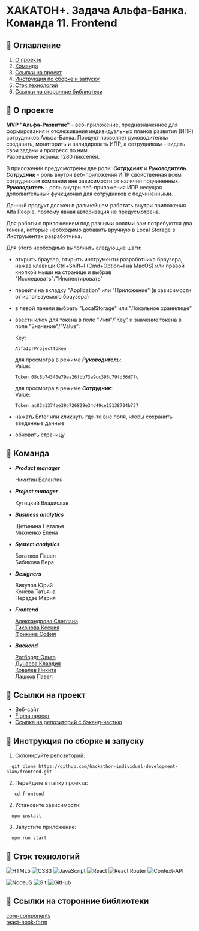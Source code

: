 # ХАКАТОН+. Задача Альфа-Банка. Команда 11. Frontend
## &#129534; Оглавление <a id="contents"></a>
1. [О проектe](#about)
2. [Команда](#team)
3. [Ссылки на проект](#links)
4. [Инструкция по сборке и запуску](#setting)
5. [Cтэк технологий](#technology)
6. [Cсылки на сторонние библиотеки](#libraries)
   
## &#128173; О проекте <a id="about"></a>

**MVP "Альфа-Развитие"** - веб-приложение, предназначенное для формирования и отслеживания индивидуальных планов развития (ИПР) сотрудников Альфа-Банка. Продукт позволяет руководителям создавать, мониторить и валидировать ИПР, а сотрудникам – видеть свои задачи и прогресс по ним.  
Разрешение экрана: 1280 пикселей.

В приложении предусмотрены две роли: ***Сотрудник*** и ***Руководитель***.  
***Сотрудник*** - роль внутри веб-приложения ИПР свойственная всем сотрудникам компании вне зависимости от наличия подчиненных.  
***Руководитель*** - роль внутри веб-приложения ИПР несущая дополнительный функционал для сотрудников с подчиненными.  

Данный продукт должен в дальнейшем работать внутри приложения Alfa People, поэтому явная авторизация не предусмотрена.  

Для работы с приложением под разными ролями вам потребуются два токена, которые необходимо добавить вручную в Local Storage в Инструментах разработчика.  

Для этого необходимо выполнить следующие шаги:
* открыть браузер, открыть инструменты разработчика браузера, нажав клавиши Ctrl+Shift+I (Cmd+Option+I на MacOS) или правой кнопкой мыши на странице и выбрав "Исследовать"/"Инспектировать"
* перейти на вкладку "Application" или "Приложение" (в зависимости от используемого браузера)
* в левой панели выбрать "LocalStorage" или "Локальное хранилище"
* ввести ключ для токена в поле "Имя"/”Key” и значение токена в поле "Значение"/”Value”:
  
  Key:  
  ```
  AlfaIprProjectToken
  ```
  
  для просмотра в режиме ***Руководитель***:  
  Value:  
  ```
  Token 08c8b74340e79ea26fbb73a9cc398c79fd36d77c
  ```  
  для просмотра в режиме ***Сотрудник***:  
  Value:  
  ```
  Token ac83a1374ee39b726829e34d49ce15138704b737
  ```  
  
* нажать Enter или кликнуть где-то вне поля, чтобы сохранить введенные данные
* обновить страницу



## &#128101; Команда <a id="team"></a>
- ***Product manager***
  
  Никитин Валентин  

- ***Project manager***
  
  Кутицкий Владислав  

- ***Business analytics***
  
  Щетинина Наталья  
  Михненко Елена  

- ***System analytics***
  
  Богатков Павел  
  Бибикова Вера  

- ***Designers***
  
  Викулов Юрий  
  Конева Татьяна  
  Перадзе Мария  

- ***Frontend***
  
  [Александрова Светлана](https://github.com/SvetAlexa)  
  [Тихонова Ксения](https://github.com/TikhonovaKs)  
  [Фрикина София](https://github.com/SofiaFrikina)  

- ***Backend***
  
  [Ротбардт Ольга](https://github.com/esfiro4ka)  
  [Дунаева Клавдия](https://github.com/KlavaD)  
  [Ковалев Никита](https://github.com/NV-Kovalev)  
  [Лашков Павел](https://github.com/hutji)  

## &#128681; Ссылки на проект <a id="links"></a>

- [Веб-сайт](https://yahackathon.ddns.net)  
- [Figma проект](https://www.figma.com/file/eDPYMTY1sDdPajIjTIDeTU/MVP-Альфа-Развитие?type=design&node-id=119%3A2572&mode=design&t=MFzPf2WnRQRVF2BO-1)
- [Ссылка на репозиторий с бэкенд-частью ](https://github.com/hackathon-individual-development-plan/backend)  

  
## &#128214; Инструкция по сборке и запуску <a id="setting"></a>
1. Склонируйте репозиторий:
  ```
    git clone https://github.com/hackathon-individual-development-plan/frontend.git
  ```
2. Перейдите в папку проекта:
 ```
    cd frontend
 ```

2. Установите зависимости:
  ```
    npm install
  ```
3. Запустите приложение:
  ```
    npm run start
  ```

## &#128296; Cтэк технологий <a id="technology"></a>
![HTML5](https://img.shields.io/badge/html5-%23E34F26.svg?style=for-the-badge&logo=html5&logoColor=white)
![CSS3](https://img.shields.io/badge/css3-%231572B6.svg?style=for-the-badge&logo=css3&logoColor=white)
![JavaScript](https://img.shields.io/badge/JavaScript-orange?style=for-the-badge&logo=javascript&logoColor=white&labelColor=orange&color=orange)
![React](https://img.shields.io/badge/react-%2320232a.svg?style=for-the-badge&logo=react&logoColor=%2361DAFB)
![React Router](https://img.shields.io/badge/React--Router-blue.svg?style=for-the-badge&logo=react&logoColor=%2361DAFB)
![Context-API](https://img.shields.io/badge/Context--Api-000000?style=for-the-badge&logo=react)

![NodeJS](https://img.shields.io/badge/node.js-6DA55F?style=for-the-badge&logo=node.js&logoColor=white)
![Git](https://img.shields.io/badge/git-%23F05033.svg?style=for-the-badge&logo=git&logoColor=white)
![GitHub](https://img.shields.io/badge/GitHub-%233B4D98.svg?style=for-the-badge&logo=GitHub&logoColor=white)

## &#128204; Cсылки на сторонние библиотеки <a id="libraries"></a>
[core-components](https://github.com/core-ds/core-components)   
[react-hook-form](https://www.npmjs.com/package/react-hook-form)  



